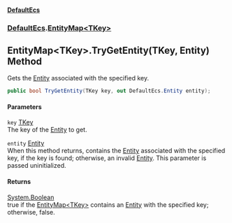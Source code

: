 #### [DefaultEcs](index.md 'index')
### [DefaultEcs](index.md#DefaultEcs 'DefaultEcs').[EntityMap&lt;TKey&gt;](EntityMap_TKey_.md 'DefaultEcs.EntityMap&lt;TKey&gt;')
## EntityMap&lt;TKey&gt;.TryGetEntity(TKey, Entity) Method
Gets the [Entity](Entity.md 'DefaultEcs.Entity') associated with the specified key.  
```csharp
public bool TryGetEntity(TKey key, out DefaultEcs.Entity entity);
```
#### Parameters
<a name='DefaultEcs_EntityMap_TKey__TryGetEntity(TKey_DefaultEcs_Entity)_key'></a>
`key` [TKey](EntityMap_TKey_.md#DefaultEcs_EntityMap_TKey__TKey 'DefaultEcs.EntityMap&lt;TKey&gt;.TKey')  
The key of the [Entity](Entity.md 'DefaultEcs.Entity') to get.
  
<a name='DefaultEcs_EntityMap_TKey__TryGetEntity(TKey_DefaultEcs_Entity)_entity'></a>
`entity` [Entity](Entity.md 'DefaultEcs.Entity')  
When this method returns, contains the [Entity](Entity.md 'DefaultEcs.Entity') associated with the specified key, if the key is found; otherwise, an invalid [Entity](Entity.md 'DefaultEcs.Entity'). This parameter is passed uninitialized.
  
#### Returns
[System.Boolean](https://docs.microsoft.com/en-us/dotnet/api/System.Boolean 'System.Boolean')  
true if the [EntityMap&lt;TKey&gt;](EntityMap_TKey_.md 'DefaultEcs.EntityMap&lt;TKey&gt;') contains an [Entity](Entity.md 'DefaultEcs.Entity') with the specified key; otherwise, false.
